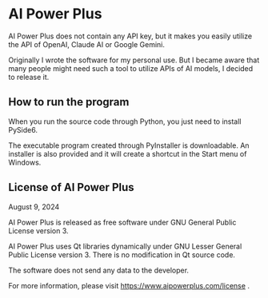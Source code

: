 # AI Power Plus

AI Power Plus does not contain any API key, but it makes you easily utilize the API of OpenAI, Claude AI or Google Gemini.

Originally I wrote the software for my personal use. But I became aware that many people might need such a tool to utilize APIs of AI models, I decided to release it.

## How to run the program

When you run the source code through Python, you just need to install PySide6.

The executable program created through PyInstaller is downloadable. An installer is also provided and it will create a shortcut in the Start menu of Windows.

## License of AI Power Plus

August 9, 2024

AI Power Plus is released as free software under GNU General Public License version 3.

AI Power Plus uses Qt libraries dynamically under GNU Lesser General Public License version 3. There is no modification in Qt source code.

The software does not send any data to the developer.

For more information, please visit https://www.aipowerplus.com/license .
